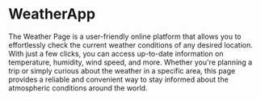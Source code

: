 # WeatherApp
The Weather Page is a user-friendly online platform that allows you to effortlessly check the current weather conditions of any desired location. 
With just a few clicks, you can access up-to-date information on temperature, humidity, wind speed, and more. 
Whether you're planning a trip or simply curious about the weather in a specific area, this page provides a reliable and convenient way to stay informed about the atmospheric conditions around the world.
